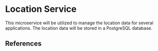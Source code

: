 # Location Service

This microservice will be utilized to manage the location data for several applications. The location data will be 
stored in a PostgreSQL database.




## References

